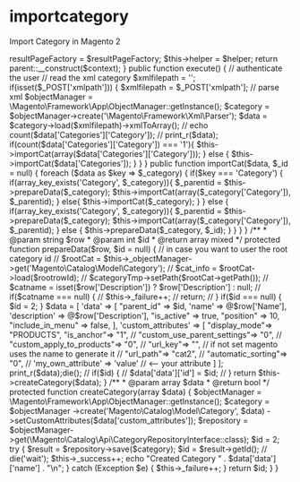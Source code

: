 # importcategory
Import Category in Magento 2
<?php
namespace Onealfa\Categoryimport\Controller\Index;
class Index extends \Magento\Framework\App\Action\Action
{

    protected $resultPageFactory;
    public $_objectManager;
    public $helper;
    public $_success;
    public $_failure;

    public function __construct(
        \Magento\Framework\App\Action\Context $context,
        \Estdevs\Employees\Helper\Data $helper,
        \Magento\Framework\View\Result\PageFactory $resultPageFactory)
    {
        $this->resultPageFactory = $resultPageFactory;
       $this->helper = $helper;
        return parent::__construct($context);
    }

    public function execute()
    {

      // authenticate the user
      // read the xml category
      $xmlfilepath = '';
      if(isset($_POST['xmlpath'])) {
         $xmlfilepath = $_POST['xmlpath'];
         // parse xml
         $objectManager = \Magento\Framework\App\ObjectManager::getInstance();
         $category = $objectManager->create('\Magento\Framework\Xml\Parser');
         $data = $category->load($xmlfilepath)->xmlToArray();

         // echo count($data['Categories']['Category']);
         // print_r($data);
         if(count($data['Categories']['Category']) === '1'){
          $this->importCat(array($data['Categories']['Category']));

         } else {
            $this->importCat($data['Categories']);
         }

      }
    }

    public function importCat($data, $_id = null)
    {

      foreach ($data as $key => $_category) {
            if($key === 'Category') {

              if(array_key_exists('Category', $_category)){
                   $_parentid = $this->prepareData($_category);
                   $this->importCat(array($_category['Category']), $_parentid);
              }
              else{
                $this->importCat($_category);
              }

            }
            else {
                if(array_key_exists('Category', $_category)){
                   $_parentid = $this->prepareData($_category);
                   $this->importCat(array($_category['Category']), $_parentid);
                } else {
                   $this->prepareData($_category, $_id);
                }
            }
      }
    }

    /**
     * @param string $row
     * @param int $id
     * @return array mixed
     */
    protected function prepareData($row, $id = null)
    {
          // in case you want to user the root category id
//        $rootCat = $this->_objectManager->get('Magento\Catalog\Model\Category');
//        $cat_info = $rootCat->load($rootrowId);
//        $categoryTmp->setPath($rootCat->getPath());

      // $catname = isset($row['Description']) ? $row['Description'] : null;
      // if($catname === null) {
      //     $this->_failure++;
      //     return;
      // }

        if($id === null) {
          $id = 2;
        }

        $data = [
            'data' => [
                "parent_id" => $id,
                'name' => @$row['Name'],
                'description' => @$row['Description'],
                "is_active" => true,
                "position" => 10,
                "include_in_menu" => false,
            ],
            'custom_attributes' => [
                "display_mode"=> "PRODUCTS",
                "is_anchor"=> "1",
//                "custom_use_parent_settings"=> "0",
//                "custom_apply_to_products"=> "0",
//                "url_key"=> "", // if not set magento uses the name to generate it
//                "url_path"=> "cat2",
//                "automatic_sorting"=> "0",
//                'my_own_attribute' => 'value' // <-- your attribute
            ]
        ];

        print_r($data);die();

        // if($id) {
        //     $data['data']['id'] = $id;
        // }

        return $this->createCategory($data);
    }

    /**
     * @param array $data
     * @return bool
     */
    protected function createCategory(array $data)
    {
      $objectManager = \Magento\Framework\App\ObjectManager::getInstance();
      $category =  $objectManager
        ->create('Magento\Catalog\Model\Category', $data)
        ->setCustomAttributes($data['custom_attributes']);

      $repository =  $objectManager->get(\Magento\Catalog\Api\CategoryRepositoryInterface::class);

      $id = 2;

      try {
        $result = $repository->save($category);

        $id = $result->getId();

        // die('wait');
        $this->_success++;
        echo "Created Category " . $data['data']['name'] . "\n";
      } catch (Exception $e) {
        $this->_failure++;
      }

      return $id;
    }

}
